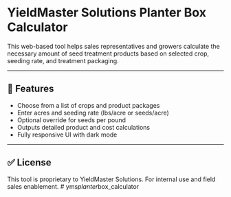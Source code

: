 # YieldMaster Solutions Planter Box Calculator

This web-based tool helps sales representatives and growers calculate the necessary amount of seed treatment products based on selected crop, seeding rate, and treatment packaging.

---

## 🚀 Features

- Choose from a list of crops and product packages
- Enter acres and seeding rate (lbs/acre or seeds/acre)
- Optional override for seeds per pound
- Outputs detailed product and cost calculations
- Fully responsive UI with dark mode

---

## ✅ License

This tool is proprietary to YieldMaster Solutions. For internal use and field sales enablement.
#   y m s _ p l a n t e r _ b o x _ c a l c u l a t o r 
 
 
